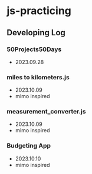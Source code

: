 # js-practicing

## Developing Log

### 50Projects50Days
- 2023.09.28

### miles to kilometers.js
- 2023.10.09
- mimo inspired

### measurement_converter.js
- 2023.10.09
- mimo inspired

### Budgeting App
- 2023.10.10
- mimo inspired
